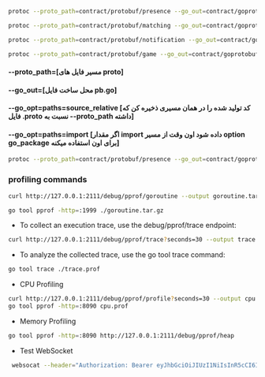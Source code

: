 ```bash
protoc --proto_path=contract/protobuf/presence --go_out=contract/goprotobuf/presence --go_opt=paths=source_relative ./contract/protobuf/presence/presence.proto

protoc --proto_path=contract/protobuf/matching --go_out=contract/goprotobuf/matching --go_opt=paths=source_relative ./contract/protobuf/matching/matching.proto

protoc --proto_path=contract/protobuf/notification --go_out=contract/goprotobuf/notification --go_opt=paths=source_relative ./contract/protobuf/notification/notification.proto

protoc --proto_path=contract/protobuf/game --go_out=contract/goprotobuf/game --go_opt=paths=source_relative ./contract/protobuf/game/created_game.proto
```

#### --proto_path=[مسیر فایل های proto]

#### --go_out=[محل ساخت فایل pb.go]

#### --go_opt=paths=source_relative [کد تولید شده را در همان مسیری ذخیره کن که فایل .proto نسبت به --proto_path داشته]

#### --go_opt=paths=import [اگر مقدار import داده شود اون وقت از مسیر option go_package برای اون استفاده میکنه]

```bash
protoc --proto_path=contract/protobuf/presence --go_out=contract/goprotobuf/presence --go_opt=paths=source_relative --go-grpc_out=contract/goprotobuf/presence --go-grpc_opt=paths=source_relative ./contract/protobuf/presence/presence.proto
```

### profiling commands
```bash
curl http://127.0.0.1:2111/debug/pprof/goroutine --output goroutine.tar.gz
```
```bash
go tool pprof -http=:1999 ./goroutine.tar.gz
```
- To collect an execution trace, use the debug/pprof/trace endpoint:
```bash
curl http://127.0.0.1:2111/debug/pprof/trace?seconds=30 --output trace.prof
```
- To analyze the collected trace, use the go tool trace command:
```bash
go tool trace ./trace.prof
```

- CPU Profiling
```bash
curl http://127.0.0.1:2111/debug/pprof/profile?seconds=30 --output cpu.prof
go tool pprof -http=:8090 cpu.prof
```

- Memory Profiling
```bash
go tool pprof -http=:8090 http://127.0.0.1:2111/debug/pprof/heap
```

- Test WebSocket
```bash
 websocat --header="Authorization: Bearer eyJhbGciOiJIUzI1NiIsInR5cCI6IkpXVCJ9.eyJleHAiOjE3NTE0MzcwMjAsIlN1YmplY3QiOiJhdCIsInVzZXJfaWQiOjIsInJvbGUiOjF9.vwc5RRE_yOhVy-o9n7aSJ5cmCG5sRc9GztByZHUC1q8 --header="Origin: http://127.0.0.1:3000" ws://172.20.10.2:8090/ws
```
